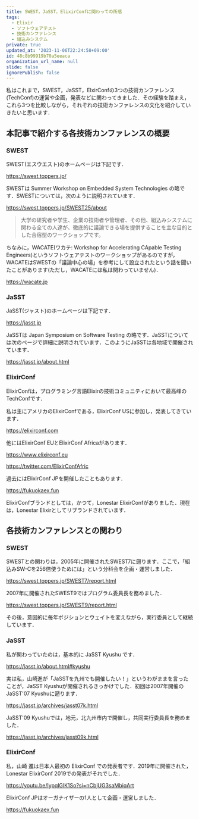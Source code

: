 ```yaml
---
title: SWEST，JaSST，ElixirConfに関わっての所感
tags:
  - Elixir
  - ソフトウェアテスト
  - 技術カンファレンス
  - 組込みシステム
private: true
updated_at: '2023-11-06T22:24:58+09:00'
id: 48c8b99919b70a5eeaca
organization_url_name: null
slide: false
ignorePublish: false
---
```

私はこれまで，SWEST，JaSST，ElxirConfの3つの技術カンファレンス(TechConf)の運営や企画，発表などに関わってきました．その経験を踏まえ，これら3つを比較しながら，それぞれの技術カンファレンスの文化を紹介していきたいと思います．

## 本記事で紹介する各技術カンファレンスの概要

### SWEST

SWEST(エスウエスト)のホームページは下記です．

https://swest.toppers.jp/

SWESTは Summer Workshop on Embedded System Technologies の略です．SWESTについては，次のように説明されています．

https://swest.toppers.jp/SWEST25/about

> 大学の研究者や学生、企業の技術者や管理者、その他、組込みシステムに関わる全ての人達が、徹底的に議論できる場を提供することを主な目的とした合宿型のワークショップです。

ちなみに，WACATE(ワカテ: Workshop for Accelerating CApable Testing Engineers)というソフトウェアテストのワークショップがあるのですが，WACATEはSWESTの「議論中心の場」を参考にして設立されたという話を聞いたことがあります(ただし，WACATEには私は関わっていません)．

https://wacate.jp

### JaSST

JaSST(ジャスト)のホームページは下記です．

https://jasst.jp

JaSSTは Japan Symposium on Software Testing の略です．JaSSTについては次のページで詳細に説明されています．このようにJaSSTは各地域で開催されています．

https://jasst.jp/about.html


### ElixirConf

ElixirConfは，プログラミング言語Elixirの技術コミュニティにおいて最高峰のTechConfです．

私は主にアメリカのElixirConfである，ElixirConf USに参加し，発表してきています．

https://elixirconf.com

他にはElixirConf EUとElixirConf Africaがあります．

https://www.elixirconf.eu

https://twitter.com/ElixirConfAfric

過去にはElixirConf JPを開催したこともあります．

https://fukuokaex.fun

ElixirConfブランドとしては，かつて，Lonestar ElixirConfがありました．現在は，Lonestar Elixirとしてリブランドされています．

## 各技術カンファレンスとの関わり

### SWEST

SWESTとの関わりは，2005年に開催されたSWEST7に遡ります．ここで，「組込みSW-Cを256倍使うためには」という分科会を企画・運営しました．

https://swest.toppers.jp/SWEST7/report.html

2007年に開催されたSWEST9ではプログラム委員長を務めました．

https://swest.toppers.jp/SWEST9/report.html

その後，意図的に毎年ポジションとウェイトを変えながら，実行委員として継続しています．

### JaSST

私が関わっていたのは，基本的に JaSST Kyushu です．

https://jasst.jp/about.html#kyushu

実は私，山崎進が「JaSSTを九州でも開催したい！」というわがままを言ったことが，JaSST Kyushuが開催されるきっかけでした．初回は2007年開催のJaSST'07 Kyushuに遡ります．

https://jasst.jp/archives/jasst07k.html

JaSST'09 Kyushuでは，地元，北九州市内で開催し，共同実行委員長を務めました．

https://jasst.jp/archives/jasst09k.html

### ElixirConf

私，山崎 進は日本人最初の ElixirConf での発表者です．2019年に開催された，Lonestar ElixirConf 2019での発表がそれでした．

https://youtu.be/lypqlGlK1So?si=nCbjUG3saMbiqArt

ElixirConf JPはオーガナイザーの1人として企画・運営しました．

https://fukuokaex.fun


